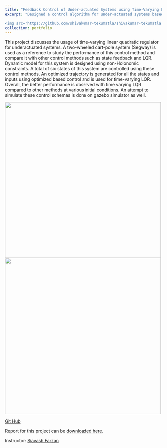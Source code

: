 ```yaml
---
title: "Feedback Control of Under-actuated Systems using Time-Varying LQR"
excerpt: "Designed a control algorithm for under-actuated systems based on time dependant linear quadratic regulator

<img src='https://github.com/shivakumar-tekumatla/shivakumar-tekumatla.github.io/blob/master/files/GIFs/tvlqr.gif?raw=true' width =400  />"
collection: portfolio
---
```


This project discusses the usage of time-varying linear quadratic regulator for underactuated systems. A two-wheeled cart-pole system (Segway) is used as a reference to study the performance of this control method and compare it with other control methods such as state feedback and LQR. Dynamic model for this system is designed using non-Holonomic constraints. A total of six states of this system are controlled using these control methods. An optimized trajectory is generated for all the states and inputs using optimized based control and is used for time-varying LQR. Overall, the better performance is observed with time varying LQR compared to other methods at various initial conditions. An attempt to simulate these control schemas is done on gazebo simulator as well.

<img src='https://github.com/shivakumar-tekumatla/shivakumar-tekumatla.github.io/blob/master/files/GIFs/tvlqr_states.jpg?raw=true' width =500  />

<img src='https://github.com/shivakumar-tekumatla/shivakumar-tekumatla.github.io/blob/master/files/GIFs/tvlqr_rk4.jpg?raw=true' width =500  />

[Git Hub](https://github.com/shivakumar-tekumatla/TVLQR-Segway)

Report for this project can be [downloaded here](https://github.com/shivakumar-tekumatla/shivakumar-tekumatla.github.io/blob/master/files/TVLQR.pdf). 

Instructor: [Siavash Farzan](https://sfarzan.com/)
